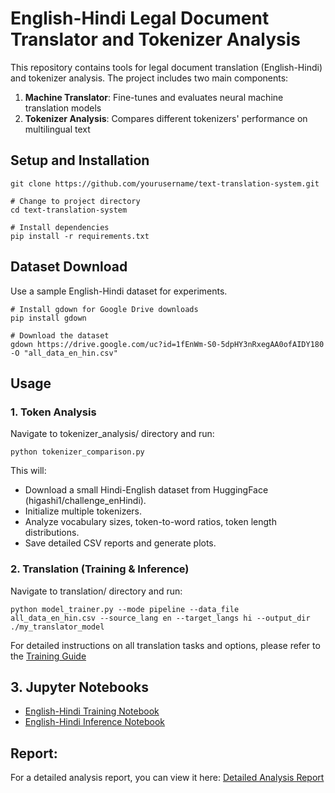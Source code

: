 # English-Hindi Legal Document Translator and Tokenizer Analysis
This repository contains tools for legal document translation (English-Hindi) and tokenizer analysis. The project includes two main components:

1. **Machine Translator**: Fine-tunes and evaluates neural machine translation models
2. **Tokenizer Analysis**: Compares different tokenizers' performance on multilingual text


## Setup and Installation
```commandline
git clone https://github.com/yourusername/text-translation-system.git

# Change to project directory
cd text-translation-system

# Install dependencies
pip install -r requirements.txt
```

## Dataset Download
Use a sample English-Hindi dataset for experiments.

```commandline
# Install gdown for Google Drive downloads
pip install gdown

# Download the dataset
gdown https://drive.google.com/uc?id=1fEnWm-S0-5dpHY3nRxegAA0ofAIDY180 -O "all_data_en_hin.csv"
```

## Usage

### 1. Token Analysis
Navigate to tokenizer_analysis/ directory and run:

```
python tokenizer_comparison.py
```

This will:

* Download a small Hindi-English dataset from HuggingFace (higashi1/challenge_enHindi).
* Initialize multiple tokenizers. 
* Analyze vocabulary sizes, token-to-word ratios, token length distributions. 
* Save detailed CSV reports and generate plots.

### 2. Translation (Training & Inference)
Navigate to translation/ directory and run:
```commandline
python model_trainer.py --mode pipeline --data_file all_data_en_hin.csv --source_lang en --target_langs hi --output_dir ./my_translator_model
```
For detailed instructions on all translation tasks and options, please refer to the [Training Guide](translation/training_guide.md)

## 3. Jupyter Notebooks
* [English-Hindi Training Notebook](notebooks/en_hi_model_training.ipynb)
* [English-Hindi Inference Notebook](notebooks/en_hi_model_inference.ipynb)


## Report:
For a detailed analysis report, you can view it here:
[Detailed Analysis Report](https://drive.google.com/file/d/1H2AmB4-F2gnGy_pDVL44EL7VHROfwU5X/view?usp=sharing)
